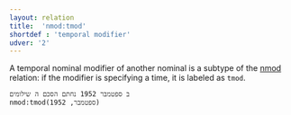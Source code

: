 ```yaml
---
layout: relation
title:  'nmod:tmod'
shortdef : 'temporal modifier'
udver: '2'
---
```


A temporal nominal modifier of another nominal is a subtype of the [nmod]() relation:
if the modifier is specifying a time, it is labeled as `tmod`.

~~~ sdparse
ב ספטמבר 1952 נחתם הסכם ה שילומים
nmod:tmod(ספטמבר, 1952)
~~~

<!-- Interlanguage links updated Ne 5. května 2024, 18:21:25 CEST -->
